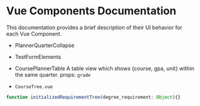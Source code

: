 # Vue Components Documentation
This documentation provides a brief description of their UI behavior for each Vue Component.

- PlannerQuarterCollapse

- TestFormElements
- CoursePlannerTable 
  A table view which shows {course, gpa, unit} within the same quarter.
  props: `grade` 

- `CourseTree.vue`

```js 
function initializedRequirementTree(degree_requirement: Object){}
```